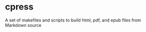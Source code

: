 cpress
======

A set of makefiles and scripts to build html, pdf, and epub files from Markdown source